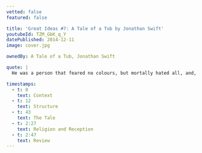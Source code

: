```yaml
---
vetted: false
featured: false

title: 'Great Ideas #7: A Tale of a Tub by Jonathan Swift'
youtubeId: TZM_GbK_q_Y
datePublished: 2014-12-11
image: cover.jpg

ownedBy: A Tale of a Tub, Jonathan Swift

quote: |
  He was a person that feared no colours, but mortally hated all, and, upon that account, bore a cruel aversion against painters, insomuch that, in his paroxysms, as he walked the streets, he would have his pockets loaden with stones to pelt at the signs.

timestamps:
  - t: 0
    text: Context
  - t: 12
    text: Structure
  - t: 43
    text: The Tale
  - t: 2:27
    text: Religion and Reception
  - t: 2:47
    text: Review
---
```

